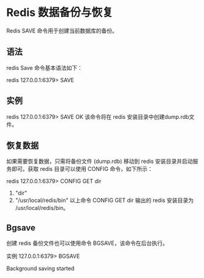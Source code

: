 # Redis 数据备份与恢复
Redis SAVE 命令用于创建当前数据库的备份。

## 语法
redis Save 命令基本语法如下：

redis 127.0.0.1:6379> SAVE 
## 实例
redis 127.0.0.1:6379> SAVE 
OK
该命令将在 redis 安装目录中创建dump.rdb文件。

## 恢复数据
如果需要恢复数据，只需将备份文件 (dump.rdb) 移动到 redis 安装目录并启动服务即可。获取 redis 目录可以使用 CONFIG 命令，如下所示：
 
redis 127.0.0.1:6379> CONFIG GET dir
1) "dir"
2) "/usr/local/redis/bin"
以上命令 CONFIG GET dir 输出的 redis 安装目录为 /usr/local/redis/bin。

## Bgsave
创建 redis 备份文件也可以使用命令 BGSAVE，该命令在后台执行。

实例
127.0.0.1:6379> BGSAVE

Background saving started
